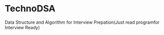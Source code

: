 # TechnoDSA
Data Structure and Algorithm for Interview Prepation(Just read programfor Interview Ready)
